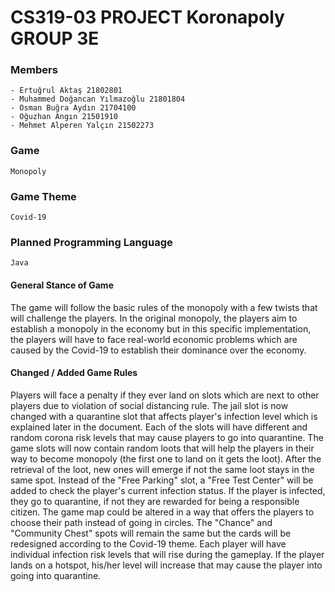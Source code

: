 # CS319-03 PROJECT Koronapoly GROUP 3E

### Members
	- Ertuğrul Aktaş 21802801
	- Muhammed Doğancan Yılmazoğlu 21801804
	- Osman Buğra Aydın 21704100
	- Oğuzhan Angın 21501910
	- Mehmet Alperen Yalçın 21502273

### Game
	Monopoly
	
### Game Theme
	Covid-19
	
### Planned Programming Language
	Java

#### General Stance of Game
The game will follow the basic rules of the monopoly with a few twists that will challenge the players.
In the original monopoly, the players aim to establish a monopoly in the economy but in this specific implementation, the players
will have to face real-world economic problems which are caused by the Covid-19 to establish their dominance over the economy.

#### Changed / Added Game Rules

   Players will face a penalty if they ever land on slots which are next to other players due to violation of social distancing rule.
   The jail slot is now changed with a quarantine slot that affects player's infection level which is explained later in the document.
   Each of the slots will have different and random corona risk levels that may cause players to go into quarantine. 
   The game slots will now contain random loots that will help the players in their way to become monopoly (the first one to land on it gets the loot). After the retrieval of the loot, new ones will emerge if not the same loot stays in the same spot.
   Instead of the "Free Parking" slot, a "Free Test Center" will be added to check the player's current infection status. If the player is infected, they go to quarantine, if not they are rewarded for being a responsible citizen.
   The game map could be altered in a way that offers the players to choose their path instead of going in circles.
   The "Chance" and "Community Chest" spots will remain the same but the cards will be redesigned according to the Covid-19 theme.
   Each player will have individual infection risk levels that will rise during the gameplay. If the player lands on a hotspot, his/her level will increase that may cause the player into going into quarantine.
